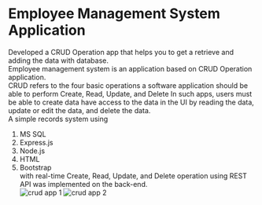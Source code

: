 # Employee Management System Application
Developed a CRUD Operation app that helps you to get a retrieve and adding the data with database. <br>
Employee management system is an application based on CRUD Operation application. <br>
CRUD refers to the four basic operations a software application should be able to perform Create, Read, Update, and Delete In such apps, users must be able to  create data have access to the data in the UI by reading the data, update or edit the data, and delete the data.<br>
A simple records system using 
1. MS SQL<br>
2. Express.js<br>
3. Node.js<br>
4. HTML<br>
5. Bootstrap<br>
with real-time Create, Read, Update, and Delete operation using REST
API was implemented on the back-end.<br>
![crud app 1](https://user-images.githubusercontent.com/98338459/188871542-a63f7b55-28fc-4adf-8244-6a9f9b4e4e30.jpg)
![crud app 2](https://user-images.githubusercontent.com/98338459/188871556-18f5a942-9d32-457a-9087-33208fe76628.jpg)
